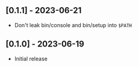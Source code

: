 ## [0.1.1] - 2023-06-21

- Don't leak bin/console and bin/setup into `$PATH`

## [0.1.0] - 2023-06-19

- Initial release
